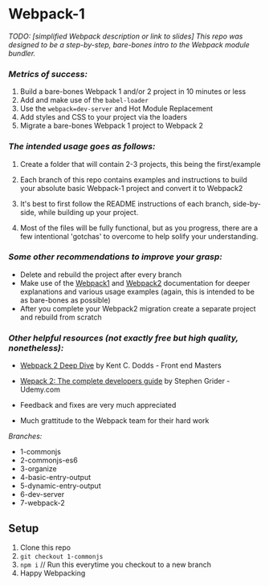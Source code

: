 # Webpack-1

*TODO: [simplified Webpack description or link to slides]*
*This repo was designed to be a step-by-step, bare-bones intro to the Webpack module bundler.*


### *Metrics of success:*
1. Build a bare-bones Webpack 1 and/or 2 project in 10 minutes or less
2. Add and make use of the `babel-loader`
3. Use the `webpack=dev-server` and Hot Module Replacement
4. Add styles and CSS to your project via the loaders
5. Migrate a bare-bones Webpack 1 project to Webpack 2

### *The intended usage goes as follows:*

1. Create a folder that will contain 2-3 projects, this being the first/example

2. Each branch of this repo contains examples and instructions to build your absolute basic Webpack-1 project and convert it to Webpack2

3. It's best to first follow the README instructions of each branch, side-by-side, while building up your project.

4. Most of the files will be fully functional, but as you progress, there are a few intentional 'gotchas' to overcome to help solify your understanding.

### *Some other recommendations to improve your grasp:*
- Delete and rebuild the project after every branch
- Make use of the [Webpack1](https://webpack.github.io/) and [Webpack2](https://webpack.js.org/) documentation for deeper explanations and various usage examples (again, this is intended to be as bare-bones as possible)
- After you complete your Webpack2 migration create a separate project and rebuild from scratch

### *Other helpful resources (not exactly free but high quality, nonetheless):*
- [Webpack 2 Deep Dive](https://frontendmasters.com/courses/webpack/) by Kent C. Dodds - Front end Masters
- [Wepack 2: The complete developers guide](https://www.udemy.com/webpack-2-the-complete-developers-guide/learn/v4/overview) by Stephen Grider - Udemy.com

- Feedback and fixes are very much appreciated
- Much grattitude to the Webpack team for their hard work

*Branches:*
- 1-commonjs
- 2-commonjs-es6
- 3-organize
- 4-basic-entry-output
- 5-dynamic-entry-output
- 6-dev-server
- 7-webpack-2

## Setup
1. Clone this repo
2. `git checkout 1-commonjs`
3. `npm i` // Run this everytime you checkout to a new branch
4. Happy Webpacking
